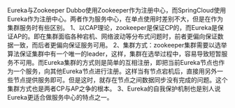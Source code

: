 Eureka与Zookeeper
Dubbo使用Zookeeper作为注册中心，而SpringCloud使用Eureka作为注册中心。两者作为服务中心，在单点使用时差别不大，但是在作为集群服务时有些区别。
1、以CAP理论，zookeeper是保证CP的，而Eureka是保证AP的。即在集群面临各种宕机、网络波动等分布式问题时，前者更偏向保证数据一致，而后者更偏向保证服务可用。
2、集群方式：zookeeper集群需要以选举算法保证集群中有一个唯一的leader，这样，集群在选举过程中，容易导致短暂服务不可用。而Eureka集群的方式则是简单的互相注册，即把当前Eureka节点也作为一个服务，向其他Eureka节点进行注册。这样当有节点宕机后，直接用另外一些节点提供服务即可。但是这时，就存在节点之间数据同步没有完成的问题。这个集群方式也是两者CP与AP之争的根本。
3、Eureka的自我保护机制也是别人说Eureka更适合做服务中心的特点之一。
